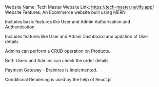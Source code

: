 Website Name: Tech Master
Website Link: https://tech-master.netlify.app/
Website Features: An Ecommerce website built using MERN

Includes basic features like User and Admin Authorisation and Authentication.

Includes features like User and Admin Dashboard and updation of User details.

Admins can perform a CRUD operation on Products.

Both Users and Admins can check the order details.

Payment Gateway - Braintree is implemented.

Conditional Rendering is used by the help of React.js
